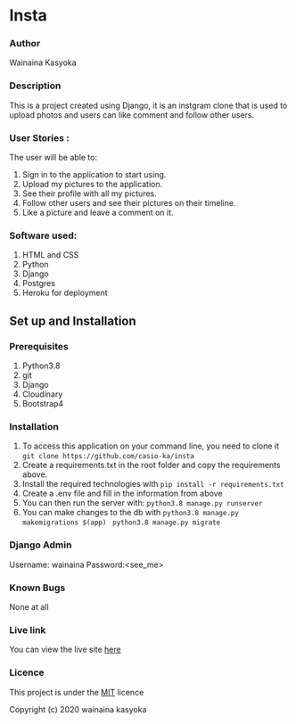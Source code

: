 # Insta

###  Author
Wainaina Kasyoka

### Description
This is a project created using Django, it is an instgram clone that is used to upload photos and users can like comment and follow other users.

### User Stories :
The user will be able to:
1. Sign in to the application to start using.
1. Upload my pictures to the application.
1. See their profile with all my pictures.
1. Follow other users and see their pictures on their timeline.
1. Like a picture and leave a comment on it.

### Software used: 
1. HTML and CSS
2. Python
3. Django
1. Postgres
1. Heroku for deployment

## Set up and Installation
### Prerequisites

1. Python3.8
1. git
1. Django
1. Cloudinary
1. Bootstrap4




### Installation
1. To access this application on your command line, you need to clone it 
`git clone https://github.com/casio-ka/insta`
1. Create a requirements.txt in the root folder and copy the requirements above.
1. Install the required technologies with
`pip install -r requirements.txt`
1. Create a .env file and fill in the information from above 
1. You can then run the server with:
`python3.8 manage.py runserver`
1. You can make changes to the db with
`python3.8 manage.py makemigrations $(app) `
`python3.8 manage.py migrate`


### Django Admin
Username: wainaina
Password:<see_me>

### Known Bugs
None at all

### Live link
You can view the live site [here](https://inst-a-gram.herokuapp.com/)
### Licence
This project is under the [MIT](https://github.com/casio-ka/insta/blob/master/LICENSE) licence

Copyright (c) 2020 wainaina kasyoka
